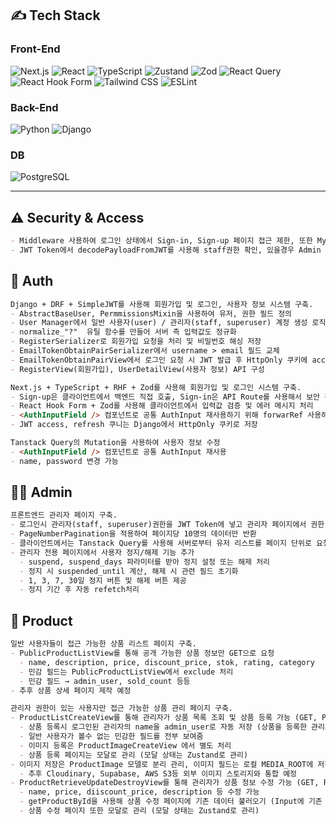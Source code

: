 
## ✍️ Tech Stack

### Front-End  
![Next.js](https://img.shields.io/badge/Next.js-black?logo=nextdotjs&logoColor=white)
![React](https://img.shields.io/badge/React-61DAFB?logo=react&logoColor=black)
![TypeScript](https://img.shields.io/badge/TypeScript-blue?logo=typescript&logoColor=white)
![Zustand](https://img.shields.io/badge/Zustand-000?logo=Zustand&logoColor=white)
![Zod](https://img.shields.io/badge/Zod-informational?logo=zod&logoColor=white)
![React Query](https://img.shields.io/badge/TanStack_React_Query-ff4154?logo=react-query&logoColor=white)
![React Hook Form](https://img.shields.io/badge/React_Hook_Form-EC5990?logo=reacthookform&logoColor=white)
![Tailwind CSS](https://img.shields.io/badge/Tailwind_CSS-06B6D4?logo=tailwindcss&logoColor=white)
![ESLint](https://img.shields.io/badge/ESLint-purple?logo=eslint&logoColor=white)

### Back-End
![Python](https://img.shields.io/badge/Pytho-3776AB?logo=python&logoColor=white)
![Django](https://img.shields.io/badge/Django-092E20?logo=django&logoColor=white)

### DB
![PostgreSQL](https://img.shields.io/badge/PostgreSQL-4169E1?logo=postgresql&logoColor=white)

---
## ⚠️ Security & Access
```md
- Middleware 사용하여 로그인 상태에서 Sign-in, Sign-up 페이지 접근 제한, 또한 Mypage는 로그인 정보가 있을 경우 이동 가능
- JWT Token에서 decodePayloadFromJWT를 사용해 staff권한 확인, 있을경우 Admin 페이지로 이동 
```
## 👤 Auth
```md
Django + DRF + SimpleJWT를 사용해 회원가입 및 로그인, 사용자 정보 시스템 구축.
- AbstractBaseUser, PermmissionsMixin을 사용하여 유저, 권한 필드 정의
- User Manager에서 일반 사용자(user) / 관리자(staff, superuser) 계정 생성 로직 분리 
- normalize_"?"  유틸 함수를 만들어 서버 측 입력값도 정규화
- RegisterSerializer로 회원가입 요청을 처리 및 비밀번호 해싱 저장
- EmailTokenObtainPairSerializer에서 username > email 필드 교체
- EmailTokenObtainPairView에서 로그인 요청 시 JWT 발급 후 HttpOnly 쿠키에 access, refresh 저장
- RegisterView(회원가입), UserDetailView(사용자 정보) API 구성
```
```md
Next.js + TypeScript + RHF + Zod를 사용해 회원가입 및 로그인 시스템 구축.
- Sign-up은 클라이언트에서 백엔드 직접 호출, Sign-in은 API Route를 사용해서 보안 강화
- React Hook Form + Zod를 사용해 클라이언트에서 입력값 검증 및 에러 메시지 처리
- <AuthInputField /> 컴포넌트로 공통 AuthInput 재사용하기 위해 forwarRef 사용해서 넘김
- JWT access, refresh 쿠니는 Django에서 HttpOnly 쿠키로 저장
```
```md
Tanstack Query의 Mutation을 사용하여 사용자 정보 수정
- <AuthInputField /> 컴포넌트로 공통 AuthInput 재사용
- name, password 변경 가능
```
## 💂🏻 Admin
```md
프론트엔드 관리자 페이지 구축.
- 로그인시 관리자(staff, superuser)권한을 JWT Token에 넣고 관리자 페이지에서 권한 확인
- PageNumberPagination을 적용하여 페이지당 10명의 데이터만 반환
- 클라이언트에서는 Tanstack Query를 사용해 서버로부터 유저 리스트를 페이지 단위로 요청
- 관리자 전용 페이지에서 사용자 정지/해제 기능 추가
  - suspend, suspend_days 파라미터를 받아 정지 설정 또는 해제 처리
  - 정지 시 suspended_until 계산, 해제 시 관련 필드 초기화
  - 1, 3, 7, 30일 정지 버튼 및 해제 버튼 제공
  - 정지 기간 후 자동 refetch처리 
```
## 🏬 Product
```md
일반 사용자들이 접근 가능한 상품 리스트 페이지 구축.
- PublicProductListView를 통해 공개 가능한 상품 정보만 GET으로 요청
  - name, description, price, discount_price, stok, rating, category
  - 민감 필드는 PublicProductListView에서 exclude 처리
  - 민감 필드 → admin_user, sold_count 등등
- 추후 상품 상세 페이지 제작 예정
```

```md
관리자 권한이 있는 사용자만 접근 가능한 상품 관리 페이지 구축.
- ProductListCreateView를 통해 관리자가 상품 목록 조회 및 상품 등록 가능 (GET, POST)
  - 상품 등록시 로그인된 관리자의 name을 admin_user로 자동 저장 (상품을 등록한 관리자가 누군지)
  - 일반 사용자가 볼수 없는 민감한 필드를 전부 보여줌
  - 이미지 등록은 ProductImageCreateView 에서 별도 처리
  - 상품 등록 페이지는 모달로 관리 (모달 상태는 Zustand로 관리)
- 이미지 저장은 ProductImage 모델로 분리 관리, 이미지 필드는 로컬 MEDIA_ROOT에 저장됨
  - 추후 Cloudinary, Supabase, AWS S3등 외부 이미지 스토리지와 통합 예정
- ProductRetrieveUpdateDestroyView를 통해 관리자가 상품 정보 수정 가능 (GET, FATCH)
  - name, price, diiscount_price, description 등 수정 가능
  - getProductById을 사용해 상품 수정 페이지에 기존 데이터 불러오기 (Input에 기존 값이 보이고 수정할 수 있게)
  - 상품 수정 페이지 또한 모달로 관리 (모달 상태는 Zustand로 관리)
```
